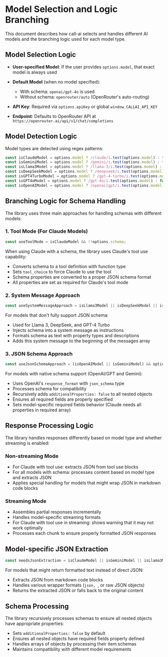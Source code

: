 # Model Selection and Logic Branching

This document describes how call-ai selects and handles different AI models and the branching logic used for each model type.

## Model Selection Logic

- **User-specified Model**: If the user provides `options.model`, that exact model is always used
- **Default Model** (when no model specified):
  - With schema: `openai/gpt-4o` is used
  - Without schema: `openrouter/auto` (OpenRouter's auto-routing)

- **API Key**: Required via `options.apiKey` or global `window.CALLAI_API_KEY`

- **Endpoint**: Defaults to OpenRouter API at `https://openrouter.ai/api/v1/chat/completions`

## Model Detection Logic

Model types are detected using regex patterns:

```javascript
const isClaudeModel = options.model ? /claude/i.test(options.model) : false;
const isGeminiModel = options.model ? /gemini/i.test(options.model) : false;
const isLlama3Model = options.model ? /llama-3/i.test(options.model) : false;
const isDeepSeekModel = options.model ? /deepseek/i.test(options.model) : false;
const isGPT4TurboModel = options.model ? /gpt-4-turbo/i.test(options.model) : false;
const isGPT4oModel = options.model ? /gpt-4o/i.test(options.model) : false;
const isOpenAIModel = options.model ? /openai|gpt/i.test(options.model) : false;
```

## Branching Logic for Schema Handling

The library uses three main approaches for handling schemas with different models:

### 1. Tool Mode (For Claude Models)

```javascript
const useToolMode = isClaudeModel && !!options.schema;
```

When using Claude with a schema, the library uses Claude's tool use capability:
- Converts schema to a tool definition with function type
- Sets `tool_choice` to force Claude to use the tool
- Schema properties are converted to a proper JSON schema format
- All properties are set as required for Claude's tool mode

### 2. System Message Approach

```javascript
const useSystemMessageApproach = isLlama3Model || isDeepSeekModel || isGPT4TurboModel;
```

For models that don't fully support JSON schema:
- Used for Llama 3, DeepSeek, and GPT-4 Turbo
- Injects schema into a system message as instructions
- Formats schema as text with property types and descriptions
- Adds this system message to the beginning of the messages array

### 3. JSON Schema Approach

```javascript
const useJsonSchemaApproach = (isOpenAIModel || isGeminiModel) && options.schema;
```

For models with native schema support (OpenAI/GPT and Gemini):
- Uses OpenAI's `response_format` with `json_schema` type
- Processes schema for compatibility
- Recursively adds `additionalProperties: false` to all nested objects
- Ensures all required fields are properly specified
- Sets model-specific required fields behavior (Claude needs all properties in required array)

## Response Processing Logic

The library handles responses differently based on model type and whether streaming is enabled:

### Non-streaming Mode
- For Claude with tool use: extracts JSON from tool use blocks
- For all models with schema: processes content based on model type and extracts JSON
- Applies special handling for models that might wrap JSON in markdown code blocks

### Streaming Mode
- Assembles partial responses incrementally
- Handles model-specific streaming formats
- For Claude with tool use in streaming: shows warning that it may not work optimally
- Processes each chunk to ensure properly formatted JSON responses

## Model-specific JSON Extraction

```javascript
const needsJsonExtraction = isClaudeModel || isGeminiModel || isLlama3Model || isDeepSeekModel;
```

For models that might return formatted text instead of direct JSON:
- Extracts JSON from markdown code blocks
- Handles various wrapper formats (```json, ```, or raw JSON objects)
- Returns the extracted JSON or falls back to the original content

## Schema Processing

The library recursively processes schemas to ensure all nested objects have appropriate properties:
- Sets `additionalProperties: false` by default
- Ensures all nested objects have required fields properly defined
- Handles arrays of objects by processing their item schemas
- Maintains compatibility with different model requirements
